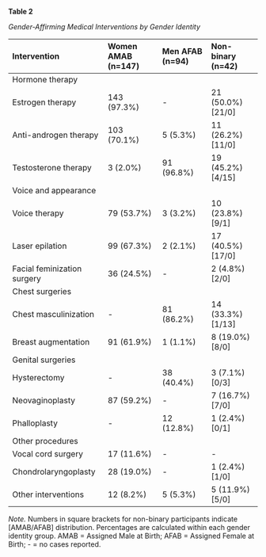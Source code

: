 **Table 2**

*Gender-Affirming Medical Interventions by Gender Identity*

| Intervention | Women AMAB (n=147) | Men AFAB (n=94) | Non-binary (n=42) |
|:------------|:------------------|:----------------|:-----------------|
| Hormone therapy |
| Estrogen therapy | 143 (97.3%) | - | 21 (50.0%) [21/0] |
| Anti-androgen therapy | 103 (70.1%) | 5 (5.3%) | 11 (26.2%) [11/0] |
| Testosterone therapy | 3 (2.0%) | 91 (96.8%) | 19 (45.2%) [4/15] |
| Voice and appearance |
| Voice therapy | 79 (53.7%) | 3 (3.2%) | 10 (23.8%) [9/1] |
| Laser epilation | 99 (67.3%) | 2 (2.1%) | 17 (40.5%) [17/0] |
| Facial feminization surgery | 36 (24.5%) | - | 2 (4.8%) [2/0] |
| Chest surgeries |
| Chest masculinization | - | 81 (86.2%) | 14 (33.3%) [1/13] |
| Breast augmentation | 91 (61.9%) | 1 (1.1%) | 8 (19.0%) [8/0] |
| Genital surgeries |
| Hysterectomy | - | 38 (40.4%) | 3 (7.1%) [0/3] |
| Neovaginoplasty | 87 (59.2%) | - | 7 (16.7%) [7/0] |
| Phalloplasty | - | 12 (12.8%) | 1 (2.4%) [0/1] |
| Other procedures |
| Vocal cord surgery | 17 (11.6%) | - | - |
| Chondrolaryngoplasty | 28 (19.0%) | - | 1 (2.4%) [1/0] |
| Other interventions | 12 (8.2%) | 5 (5.3%) | 5 (11.9%) [5/0] |

*Note.* Numbers in square brackets for non-binary participants indicate [AMAB/AFAB] distribution. Percentages are calculated within each gender identity group. AMAB = Assigned Male at Birth; AFAB = Assigned Female at Birth; - = no cases reported. 